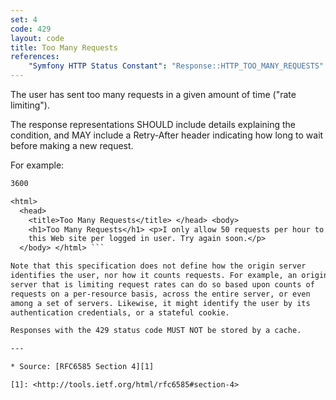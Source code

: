 ```yaml
---
set: 4
code: 429
layout: code
title: Too Many Requests
references:
    "Symfony HTTP Status Constant": "Response::HTTP_TOO_MANY_REQUESTS"
---
```


The user has sent too many requests in a given amount of time ("rate
limiting").

The response representations SHOULD include details explaining the
condition, and MAY include a Retry-After header indicating how long to
wait before making a new request.

For example:

``` HTTP/1.1 429 Too Many Requests Content-Type: text/html Retry-After:
3600

<html>
  <head>
    <title>Too Many Requests</title> </head> <body>
    <h1>Too Many Requests</h1> <p>I only allow 50 requests per hour to
    this Web site per logged in user. Try again soon.</p>
  </body> </html> ```

Note that this specification does not define how the origin server
identifies the user, nor how it counts requests. For example, an origin
server that is limiting request rates can do so based upon counts of
requests on a per-resource basis, across the entire server, or even
among a set of servers. Likewise, it might identify the user by its
authentication credentials, or a stateful cookie.

Responses with the 429 status code MUST NOT be stored by a cache.

---

* Source: [RFC6585 Section 4][1]

[1]: <http://tools.ietf.org/html/rfc6585#section-4>
